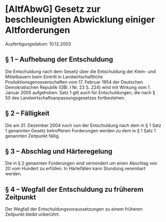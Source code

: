 # [AltfAbwG] Gesetz zur beschleunigten Abwicklung einiger Altforderungen

Ausfertigungsdatum: 10.12.2003

 

## § 1 – Aufhebung der Entschuldung

Die Entschuldung nach dem Gesetz über die Entschuldung der Klein- und Mittelbauern beim Eintritt in Landwirtschaftliche Produktionsgenossenschaften vom 17. Februar 1954 der Deutschen Demokratischen Republik (GBl. I Nr. 23 S. 224) wird mit Wirkung vom 1. Januar 2005 aufgehoben. Satz 1 gilt auch für Entschuldungen, die nach § 50 des Landwirtschaftsanpassungsgesetzes fortbestehen.


## § 2 – Fälligkeit

Die am 31. Dezember 2004 noch von der Entschuldung nach dem in § 1 Satz 1 genannten Gesetz betroffenen Forderungen werden zu dem in § 1 Satz 1 genannten Zeitpunkt fällig.


## § 3 – Abschlag und Härteregelung

Die in § 2 genannten Forderungen sind vermindert um einen Abschlag von 20 vom Hundert zu erfüllen. In Härtefällen kann Stundung vereinbart werden.


## § 4 – Wegfall der Entschuldung zu früherem Zeitpunkt

Der Wegfall der Entschuldungsvoraussetzungen zu einem früheren Zeitpunkt bleibt unberührt.
